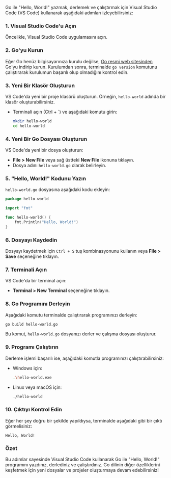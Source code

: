 Go ile "Hello, World!" yazmak, derlemek ve çalıştırmak için Visual Studio Code (VS Code) kullanarak aşağıdaki adımları izleyebilirsiniz:

### 1. Visual Studio Code'u Açın
Öncelikle, Visual Studio Code uygulamasını açın.

### 2. Go'yu Kurun
Eğer Go henüz bilgisayarınıza kurulu değilse, [Go resmi web sitesinden](https://golang.org/dl/) Go'yu indirip kurun. Kurulumdan sonra, terminalde `go version` komutunu çalıştırarak kurulumun başarılı olup olmadığını kontrol edin.

### 3. Yeni Bir Klasör Oluşturun
VS Code'da yeni bir proje klasörü oluşturun. Örneğin, `hello-world` adında bir klasör oluşturabilirsiniz.
- Terminali açın (Ctrl + `) ve aşağıdaki komutu girin:
  ```bash
  mkdir hello-world
  cd hello-world
  ```

### 4. Yeni Bir Go Dosyası Oluşturun
VS Code'da yeni bir dosya oluşturun:
- **File > New File** veya sağ üstteki **New File** ikonuna tıklayın.
- Dosya adını `hello-world.go` olarak belirleyin.

### 5. "Hello, World!" Kodunu Yazın
`hello-world.go` dosyasına aşağıdaki kodu ekleyin:
```go
package hello-world

import "fmt"

func hello-world() {
    fmt.Println("Hello, World!")
}
```

### 6. Dosyayı Kaydedin
Dosyayı kaydetmek için `Ctrl + S` tuş kombinasyonunu kullanın veya **File > Save** seçeneğine tıklayın.

### 7. Terminali Açın
VS Code'da bir terminal açın:
- **Terminal > New Terminal** seçeneğine tıklayın.

### 8. Go Programını Derleyin
Aşağıdaki komutu terminalde çalıştırarak programınızı derleyin:
```bash
go build hello-world.go
```
Bu komut, `hello-world.go` dosyanızı derler ve çalışma dosyası oluşturur.

### 9. Programı Çalıştırın
Derleme işlemi başarılı ise, aşağıdaki komutla programınızı çalıştırabilirsiniz:
- Windows için:
  ```bash
  .\hello-world.exe
  ```
- Linux veya macOS için:
  ```bash
  ./hello-world
  ```

### 10. Çıktıyı Kontrol Edin
Eğer her şey doğru bir şekilde yapıldıysa, terminalde aşağıdaki gibi bir çıktı görmelisiniz:
```
Hello, World!
```

### Özet
Bu adımlar sayesinde Visual Studio Code kullanarak Go ile "Hello, World!" programını yazdınız, derlediniz ve çalıştırdınız. Go dilinin diğer özelliklerini keşfetmek için yeni dosyalar ve projeler oluşturmaya devam edebilirsiniz!